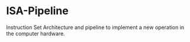 # ISA-Pipeline
Instruction Set Architecture and pipeline to implement a new operation in the computer hardware.
